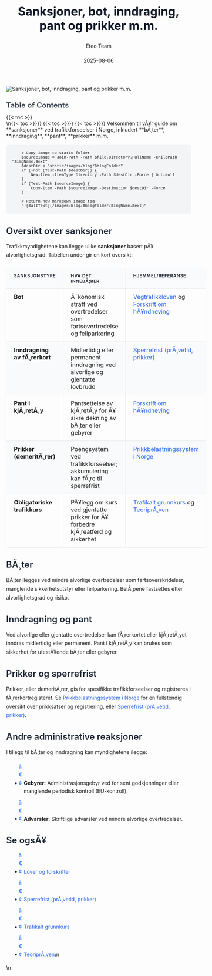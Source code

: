 ﻿---
title: "Sanksjoner, bot, inndraging, pant og prikker m.m."
date: 2025-08-06
draft: false
author: "Eteo Team"
description: "Lær om sanksjoner ved trafikkforseelser i Norge: bøter, inndragning av førerkort eller kjøretøy, pant, prikker og andre administrative tiltak."
categories: ["Driving Theory"]
tags: ["driving", "theory", "safety"]
featured_image: "/images/blog/sanksjoner-bot-inndraging-pant-prikker/sanksjoner-bot-inndraging-pant-prikker-image.svg"
---

<style>
/* Base text styling */
.article-content {
  font-family: 'Inter', -apple-system, BlinkMacSystemFont, 'Segoe UI', Roboto, Oxygen, Ubuntu, Cantarell, 'Open Sans', 'Helvetica Neue', sans-serif;
  line-height: 1.6;
  color: #1f2937;
  font-size: 16px;
}

/* Headers */
h1 {
  font-size: 2rem;
  font-weight: 700;
  margin: 2rem 0 1.5rem;
  color: #111827;
}

h2 {
  font-size: 1.5rem;
  font-weight: 600;
  margin: 2rem 0 1rem;
  color: #1f2937;
}

h3 {
  font-size: 1.25rem;
  font-weight: 600;
  margin: 1.5rem 0 0.75rem;
  color: #374151;
}

/* Paragraphs */
p {
  margin: 1rem 0;
  line-height: 1.7;
}

/* Lists */
ul, ol {
  margin: 1rem 0 1rem 1.5rem;
  padding-left: 1rem;
}

li {
  margin-bottom: 0.5rem;
  line-height: 1.6;
  position: relative;
  padding-left: 0.5rem;
}

ul > li::before {
  content: 'â€¢';
  color: #3b82f6;
  font-weight: bold;
  display: inline-block;
  width: 1em;
  margin-left: -1em;
}

/* Links */
a {
  color: #2563eb;
  text-decoration: none;
  transition: color 0.2s ease;
}

a:hover {
  color: #1d4ed8;
  text-decoration: underline;
}

/* Code blocks */
pre, code {
  font-family: 'SFMono-Regular', Consolas, 'Liberation Mono', Menlo, monospace;
  background-color: #f3f4f6;
  border-radius: 0.375rem;
  font-size: 0.875em;
}

pre {
  padding: 1rem;
  overflow-x: auto;
  margin: 1rem 0;
}

code {
  padding: 0.2em 0.4em;
}

/* Blockquotes */
blockquote {
  border-left: 4px solid #e5e7eb;
  margin: 1.5rem 0;
  padding: 0.75rem 1rem 0.75rem 1.5rem;
  background-color: #f9fafb;
  color: #4b5563;
  font-style: italic;
}

/* Tables */
table {
  margin: 1.5rem auto !important;
  border-collapse: collapse !important;
  width: 100% !important;
  max-width: 100%;
  box-shadow: 0 1px 3px rgba(0,0,0,0.1) !important;
  border-radius: 0.5rem !important;
  overflow: hidden !important;
  border: 1px solid #e5e7eb !important;
  display: table !important;
}

th, td {
  padding: 0.75rem 1.25rem !important;
  text-align: left !important;
  border: 1px solid #e5e7eb !important;
  vertical-align: top;
}

th {
  background-color: #f9fafb !important;
  font-weight: 600 !important;
  color: #111827 !important;
  text-transform: uppercase !important;
  font-size: 0.75rem !important;
  letter-spacing: 0.05em !important;
}

tr:nth-child(even) {
  background-color: #f9fafb !important;
}

tr:hover {
  background-color: #f3f4f6 !important;
}

/* Responsive adjustments */
@media (max-width: 768px) {
  .article-content {
    font-size: 15px;
  }
  
  h1 { font-size: 1.75rem; }
  h2 { font-size: 1.375rem; }
  h3 { font-size: 1.125rem; }
  
  table {
    display: block !important;
    overflow-x: auto !important;
    -webkit-overflow-scrolling: touch;
  }
}
</style>


<div class="blog-content">
  <div class="featured-image">
    <img src="/images/blog/sanksjoner-bot-inndraging-pant-prikker/sanksjoner-bot-inndraging-pant-prikker-image.svg" alt="Sanksjoner, bot, inndraging, pant og prikker m.m." class="img-fluid rounded">
  </div>

  <div class="toc-container mt-4 mb-4">
    <h3>Table of Contents</h3>
    {{< toc >}}
  </div>

  <div class="blog-body">\n{{< toc >}}}}
{{< toc >}}}}
{{< toc >}}}}
Velkommen til vÃ¥r guide om **sanksjoner** ved trafikkforseelser i Norge, inkludert **bÃ¸ter**, **inndraging**, **pant**, **prikker** m.m.


        
        
        # Copy image to static folder
        $sourceImage = Join-Path -Path $file.Directory.FullName -ChildPath "$imgName.$ext"
        $destDir = "static/images/blog/$blogFolder"
        if (-not (Test-Path $destDir)) {
            New-Item -ItemType Directory -Path $destDir -Force | Out-Null
        }
        if (Test-Path $sourceImage) {
            Copy-Item -Path $sourceImage -Destination $destDir -Force
        }
        
        # Return new markdown image tag
        "![$altText](/images/blog/$blogFolder/$imgName.$ext)"
    

## Oversikt over sanksjoner

Trafikkmyndighetene kan ilegge ulike **sanksjoner** basert pÃ¥ alvorlighetsgrad. Tabellen under gir en kort oversikt:

| Sanksjonstype                   | Hva det innebÃ¦rer                                                              | Hjemmel/Referanse                                                                                   |
|---------------------------------|-------------------------------------------------------------------------------|-----------------------------------------------------------------------------------------------------|
| **Bot**                         | Ã˜konomisk straff ved overtredelser som fartsovertredelse og feilparkering      | [Vegtrafikkloven](/blogs/teori/lover-og-forskrifter "Lover og forskrifter") og [Forskrift om hÃ¥ndheving](/blogs/teori/lover-og-forskrifter "Forskrift om hÃ¥ndheving") |
| **Inndragning av fÃ¸rerkort**    | Midlertidig eller permanent inndragning ved alvorlige og gjentatte lovbrudd    | [Sperrefrist (prÃ¸vetid, prikker)](/blogs/teori/sperrefrist-provetid-prikker "Sperrefrist (prÃ¸vetid, prikker)") |
| **Pant i kjÃ¸retÃ¸y**             | Pantsettelse av kjÃ¸retÃ¸y for Ã¥ sikre dekning av bÃ¸ter eller gebyrer            | [Forskrift om hÃ¥ndheving](/blogs/teori/lover-og-forskrifter "Forskrift om hÃ¥ndheving")             |
| **Prikker (demeritÃ¸rer)**       | Poengsystem ved trafikkforseelser; akkumulering kan fÃ¸re til sperrefrist       | [Prikkbelastningssystem i Norge](/blogs/teori/prikkbelastningssystem "Prikkbelastningssystem i Norge â€“ alt om prikker og demeritÃ¸rer") |
| **Obligatoriske trafikkurs**    | PÃ¥legg om kurs ved gjentatte prikker for Ã¥ forbedre kjÃ¸reatferd og sikkerhet   | [Trafikalt grunnkurs](/blogs/teori/trafikalt-grunnkurs "Trafikalt grunnkurs") og [TeoriprÃ¸ven](/blogs/teori/teoriproven "TeoriprÃ¸ven") |

## BÃ¸ter

BÃ¸ter ilegges ved mindre alvorlige overtredelser som fartsoverskridelser, manglende sikkerhetsutstyr eller feilparkering. BelÃ¸pene fastsettes etter alvorlighetsgrad og risiko.

## Inndragning og pant

Ved alvorlige eller gjentatte overtredelser kan fÃ¸rerkortet eller kjÃ¸retÃ¸yet inndras midlertidig eller permanent. Pant i kjÃ¸retÃ¸y kan brukes som sikkerhet for utestÃ¥ende bÃ¸ter eller gebyrer.

## Prikker og sperrefrist

Prikker, eller demeritÃ¸rer, gis for spesifikke trafikkforseelser og registreres i fÃ¸rerkortregisteret. Se [Prikkbelastningssystem i Norge](/blogs/teori/prikkbelastningssystem "Prikkbelastningssystem i Norge â€“ alt om prikker og demeritÃ¸rer") for en fullstendig oversikt over prikksatser og registrering, eller [Sperrefrist (prÃ¸vetid, prikker)](/blogs/teori/sperrefrist-provetid-prikker "Sperrefrist (prÃ¸vetid, prikker) - konsekvenser ved akkumulering av prikker").

## Andre administrative reaksjoner

I tillegg til bÃ¸ter og inndragning kan myndighetene ilegge:

* **Gebyrer:** Administrasjonsgebyr ved for sent godkjenninger eller manglende periodisk kontroll (EU-kontroll).
* **Advarsler:** Skriftlige advarsler ved mindre alvorlige overtredelser.

## Se ogsÃ¥

* [Lover og forskrifter](/blogs/teori/lover-og-forskrifter "Lover og forskrifter - Oversikt over norske trafikklover og forskrifter")
* [Sperrefrist (prÃ¸vetid, prikker)](/blogs/teori/sperrefrist-provetid-prikker "Sperrefrist (prÃ¸vetid, prikker)")
* [Trafikalt grunnkurs](/blogs/teori/trafikalt-grunnkurs "Trafikalt grunnkurs - Obligatorisk kurs for fÃ¸rerkort klasse B")
* [TeoriprÃ¸ven](/blogs/teori/teoriproven "TeoriprÃ¸ven - alt du trenger Ã¥ vite for Ã¥ bestÃ¥ teoriprÃ¸ven")\n  </div>\n</div>